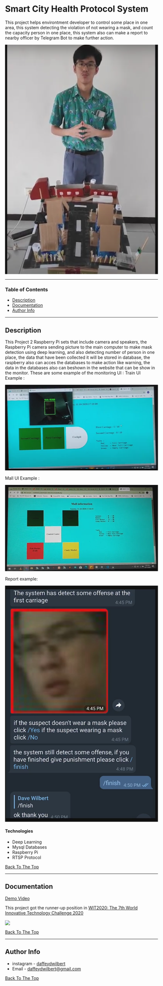 
# Smart City Health Protocol System 

This project helps environtment developer to control some place in one area, this system detecting the violation of not wearing a mask, and count the capacity person in one place, this system also can make a report to nearby officer by Telegram Bot to make further action.

![Project Image](Assets/cover.png)

---

### Table of Contents


- [Description](#description)
- [Documentation](#documentation)
- [Author Info](#author-info)

---

## Description

This Project 2 Raspberry Pi sets that include camera and speakers, the Raspberry Pi camera sending picture to the main computer to make mask detection using deep learning, and also detecting number of person in one place, the data that have been collected it will be stored in database, the raspberry also can acces the databases to make action like warning, the data in the databases also can beshown in the website that can be show in the monitor.
These are some example of the monitoring UI :
Train UI Example :

<img src="Assets/trainUI.png">

Mall UI Example :

<img src="Assets/mallUI.png">

Report example:

<img src="Assets/report.png">

#### Technologies

- Deep Learning
- Mysql Databases
- Raspberry Pi
- RTSP Protocol

[Back To The Top](#smart-city-health-protocol-system)

---

## Documentation

[Demo Video](https://drive.google.com/file/d/1UY5U6le68_mG-VUBjzdg2TOh8kRE_WxV/view?usp=sharing)

This project got the runner-up position in [WIT2020: The 7th World Innovative Technology Challenge 2020](https://ausrobotics.org/events/wit2020/)

<img src="Assets/cert.jpg" width="250" align="center">

[Back To The Top](#smart-city-health-protocol-system)

---
## Author Info

- instagram - [daffeydwilbert](https://www.instagram.com/daffeydwilbert/)
- Email - daffeydwilbert@gmail.com

[Back To The Top](#smart-city-health-protocol-system)


